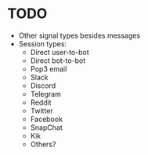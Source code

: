 # TODO

* Other signal types besides messages
* Session types:
    * Direct user-to-bot
    * Direct bot-to-bot
    * Pop3 email
    * Slack
    * Discord
    * Telegram
    * Reddit
    * Twitter
    * Facebook
    * SnapChat
    * Kik
    * Others?
